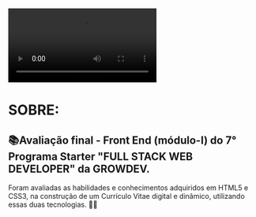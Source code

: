 <h1>
    <video src="https://www.canva.com/design/DAE8UpZaaBQ/8H-VPoGR6rdzUTb2f_dqaA/watch?utm_content=DAE8UpZaaBQ&utm_campaign=designshare&utm_medium=link&utm_source=publishsharelink"></video>
<h1>
<h1>
    
<h1>

**SOBRE:**

📚Avaliação final - Front End (módulo-I) do  **7° Programa Starter "FULL STACK WEB DEVELOPER" da GROWDEV.**  
---
Foram avaliadas as habilidades e conhecimentos adquiridos em HTML5 e CSS3, na construção de um Currículo Vitae digital e dinâmico, utilizando essas duas tecnologias. 🚀🎯
